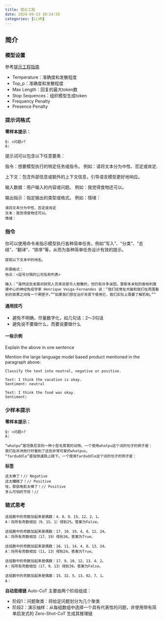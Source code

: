 ```yaml
---
title: 提示工程
date: 2024-09-23 10:24:55
categories: [LLVM]
---
```

## 简介
### 模型设置

参考[提示工程指南](https://www.promptingguide.ai/zh)

- Temperature：准确度和发散程度
- Top_p：准确度和发散程度
- Max Length：回复的最大token数
- Stop Sequences：组织模型生成token
- Frequency Penalty
- Presence Penalty

### 提示词格式

**零样本提示：**

```
Q: <问题>?
A: 
```

提示词可以包含以下任意要素：

指令：想要模型执行的特定任务或指令。  例如：请将文本分为中性、否定或肯定.

上下文：包含外部信息或额外的上下文信息，引导语言模型更好地响应。 

输入数据：用户输入的内容或问题。  例如：我觉得食物还可以。

输出指示：指定输出的类型或格式。 例如：情绪：

```
请将文本分为中性、否定或肯定
文本：我觉得食物还可以。
情绪：
```

### 指令
你可以使用命令来指示模型执行各种简单任务，例如“写入”、“分类”、“总结”、“翻译”、“排序”等，从而为各种简单任务设计有效的提示。

```
提取以下文本中的地名。

所需格式：
地点：<逗号分隔的公司名称列表>

输入：“虽然这些发展对研究人员来说是令人鼓舞的，但仍有许多谜团。里斯本未知的香帕利莫德中心的神经免疫学家 Henrique Veiga-Fernandes 说：“我们经常在大脑和我们在周围看到的效果之间有一个黑匣子。”“如果我们想在治疗背景下使用它，我们实际上需要了解机制。””
```

#### 通用技巧

- 避免不明确，尽量数字化，如几句话：2～3句话
- 避免说不要做什么，而要说要做什么

#### 一些示例

Explain the above in one sentence

Mention the large language model based product mentioned in the paragraph above:

```
Classify the text into neutral, negative or positive. 

Text: I think the vacation is okay.
Sentiment: neutral 

Text: I think the food was okay. 
Sentiment:
```

### 少样本提示

**零样本提示：**

```
Q: <问题>?
A: 
```

```
“whatpu”是坦桑尼亚的一种小型毛茸茸的动物。一个使用whatpu这个词的句子的例子是：
我们在非洲旅行时看到了这些非常可爱的whatpus。
“farduddle”是指快速跳上跳下。一个使用farduddle这个词的句子的例子是：
```

**标签**

```
这太棒了！// Negative
这太糟糕了！// Positive
哇，那部电影太棒了！// Positive
多么可怕的节目！//
```

### 链式思考

```
这组数中的奇数加起来是偶数：4、8、9、15、12、2、1。
A：将所有奇数相加（9、15、1）得到25。答案为False。

这组数中的奇数加起来是偶数：17、10、19、4、8、12、24。
A：将所有奇数相加（17、19）得到36。答案为True。

这组数中的奇数加起来是偶数：16、11、14、4、8、13、24。
A：将所有奇数相加（11、13）得到24。答案为True。

这组数中的奇数加起来是偶数：17、9、10、12、13、4、2。
A：将所有奇数相加（17、9、13）得到39。答案为False。

这组数中的奇数加起来是偶数：15、32、5、13、82、7、1。
A：
```

**自动思维链**
Auto-CoT 主要由两个阶段组成：

- 阶段1：问题聚类：将给定问题划分为几个聚类
- 阶段2：演示抽样：从每组数组中选择一个具有代表性的问题，并使用带有简单启发式的 Zero-Shot-CoT 生成其推理链
